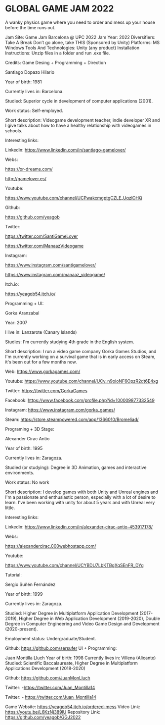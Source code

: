 # GLOBAL GAME JAM 2022
A wanky physics game where you need to order and mess up your house before the time runs out.

Jam Site: 
Game Jam Barcelona @ UPC 2022
Jam Year: 
2022
Diversifiers: 
Take A Break
Don’t go alone, take THIS (Sponsored by Unity)
Platforms: 
MS Windows
Tools And Technologies: 
Unity (any product)
Installation Instructions: 
Unzip files in a folder and run .exe file. 

Credits: 
Game Desing + Programming + Direction

Santiago Dopazo Hilario

Year of birth: 1981

Currently lives in: Barcelona.

Studied: Superior cycle in development of computer applications (2001).

Work status: Self-employed.

Short description: Videogame development teacher, indie developer XR and I give talks about how to have a healthy relationship with videogames in schools. 

Interesting links: 

Linkedin: https://www.linkedin.com/in/santiago-gamelover/

Webs:

https://xr-dreams.com/

http://gamelover.es/

 

Youtube:

https://www.youtube.com/channel/UCPwakcmgptgCZLE_UqzlOHQ

 

Github:

https://github.com/yeagob

 

Twitter:

https://twitter.com/SantiGameLover

https://twitter.com/ManaazVideogame

 

Instagram:

https://www.instagram.com/santigamelover/

https://www.instagram.com/manaaz_videogame/

 

Itch.io:

https://yeagob54.itch.io/

 

Programming + UI: 

Gorka Aranzabal

Year: 2007

I live in: Lanzarote (Canary Islands)

Studies: I'm currently studying 4th grade in the English system.

Short description: I run a video game company Gorka Games Studios, and I'm currently working on a survival game that is in early access on Steam, it's been out for a few months now.

Web: https://www.gorkagames.com/

Youtube: https://www.youtube.com/channel/UCv_n9oioNF6OpzR2dt6E4xg

Twitter: https://twitter.com/GorkaGames

Facebook: https://www.facebook.com/profile.php?id=100009877332549

Instagram: https://www.instagram.com/gorka_games/

Steam: https://store.steampowered.com/app/1366010/Bromeliad/ 

 

Programing + 3D Stage:

Alexander Cirac Antio

Year of birth: 1995

Currently lives in: Zaragoza.

Studied (or studying): Degree in 3D Animation, games and interactive environments.

Work status: No work

Short description: I develop games with both Unity and Unreal engines and I'm a passionate and enthusiastic person, especially with a lot of desire to learn. I've been working with unity for about 5 years and with Unreal very little.

Interesting links: 

Linkedin: https://www.linkedin.com/in/alexander-cirac-antio-453917178/

 

Webs:

https://alexandercirac.000webhostapp.com/

 

Youtube:

https://www.youtube.com/channel/UCYBDU7LbKTBgXqSEnFR_DYg

 

Tutorial:

Sergio Suñén Fernández

Year of birth: 1999

Currently lives in: Zaragoza.

Studied: Higher Degree in Multiplatform Application Development (2017-2019), Higher Degree in Web Application Development (2019-2020), Double Degree in Computer Engineering and Video Game Design and Development (2020-present).

Employment status: Undergraduate/Student.

Github:
https://github.com/sersufer
UI + Programming: 

Juan Montilla Lluch
Year of birth: 1998
Currently lives in: Villena (Alicante)
Studied: Scientific Baccalaureate, Higher Degree in Multiplatform Applications Development (2018-2020)

Github: https://github.com/JuanMonLluch

Twitter: -https://twitter.com/Juan_Montilla14

Twitter: - https://twitter.com/Juan_Montilla14 

Game Website: 
https://yeagob54.itch.io/ordered-mess
Video Link: 
https://youtu.be/L6KzNj389lU
Repository Link: 
https://github.com/yeagob/GGJ2022

